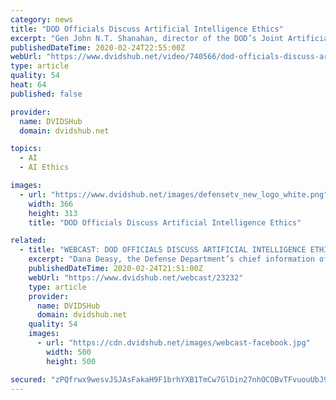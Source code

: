 ```yaml
---
category: news
title: "DOD Officials Discuss Artificial Intelligence Ethics"
excerpt: "Gen John N.T. Shanahan, director of the DOD’s Joint Artificial Intelligence Center, discuss the adoption of ethical principles for artificial intelligence at a Pentagon press briefing, Feb. 21, 2020."
publishedDateTime: 2020-02-24T22:55:00Z
webUrl: "https://www.dvidshub.net/video/740566/dod-officials-discuss-artificial-intelligence-ethics"
type: article
quality: 54
heat: 64
published: false

provider:
  name: DVIDSHub
  domain: dvidshub.net

topics:
  - AI
  - AI Ethics

images:
  - url: "https://www.dvidshub.net/images/defensetv_new_logo_white.png"
    width: 366
    height: 313
    title: "DOD Officials Discuss Artificial Intelligence Ethics"

related:
  - title: "WEBCAST: DOD OFFICIALS DISCUSS ARTIFICIAL INTELLIGENCE ETHICS"
    excerpt: "Dana Deasy, the Defense Department’s chief information officer, and Air Force Lt. Gen John N.T. Shanahan, director of the DOD’s Joint Artificial Intelligence Center, discuss the adoption of ethical principles for artificial intelligence at a Pentagon press briefing, Feb. 24, 2020."
    publishedDateTime: 2020-02-24T21:51:00Z
    webUrl: "https://www.dvidshub.net/webcast/23232"
    type: article
    provider:
      name: DVIDSHub
      domain: dvidshub.net
    quality: 54
    images:
      - url: "https://cdn.dvidshub.net/images/webcast-facebook.jpg"
        width: 500
        height: 500

secured: "zPQfrwx9wesvJSJAsFakaH9F1brhYXB1TmCw7GlDin27nhOCOBvTFvuouUbJ99HlAb/TumdtiGIjMHCjcA9GVTZ1uja6rX/457lrbz+5H3JXS08zJKbfK3o38caxHZHrZ3g8jwmaY0l9zzJPIgcB7e0aLZ3MyyZM8pY1lSEboPze/pImwAh963B/mvvgDFz4QHWEs/MCNCmtfS20pyBD2koq1TsX45gfh8GElLD6SrCcMkA7LxQOxh7IYYkMZYDDewWcwBbM1xGcbDSIqZ0HHcNfDUb48n1p8FEcTf9JTXVS4msqe9DV7/yVK1vMInEMfHpi9Z7GQa1rxYvLjESKIxiyrDQ8EmAbZk5X2gsKEMpiQ1a49Z4C22TeFVHDUMlR+UcFl7nI7hjjKLmWD6FT6wLwUAWOfB4esjWvaArVmFd8uLvut5f2UQSli5KZRwDwOYwZVJZ+O+Bj/0HiERf3KhUMPzSSZXkVEDZNSZDlQp0=;BOk9GQ0Rjts5lUw2ERCaqg=="
---
```


